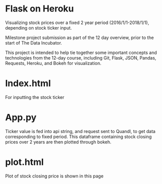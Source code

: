 # Flask on Heroku

Visualizing stock prices over a fixed 2 year period (2016/1/1-2018/1/1), depending on stock ticker input.

Milestone project submission as part of the 12 day overview, prior to the start of The Data Incubator.

This project is intended to help tie together some important concepts and technologies from the 12-day course, including Git, Flask, JSON, Pandas, Requests, Heroku, and Bokeh for visualization.

# Index.html
For inputting the stock ticker

# App.py
Ticker value is fed into api string, and request sent to Quandl, to get data corresponding to fixed period. This dataframe containing stock closing prices over 2 years are then plotted through bokeh.



# plot.html
Plot of stock closing price is shown in this page



 


